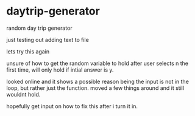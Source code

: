 # daytrip-generator
random day trip generator 

just testing out adding text to file

lets try this again

unsure of how to get the random variable to hold after user selects n the first time, will only hold if intial answer is y.

looked online and it shows a possible reason being the input is not in the loop, but rather just the function. moved a few things around and it still wouldnt hold.

hopefully get input on how to fix this after i turn it in.


